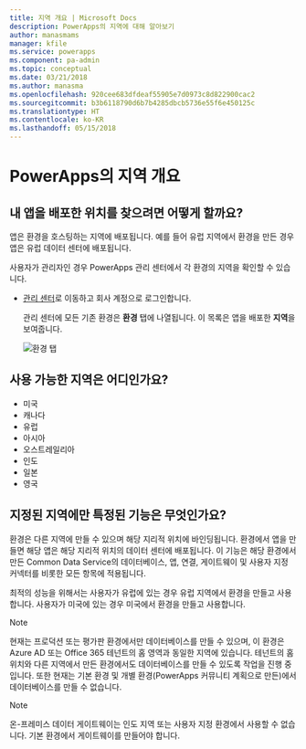 ```yaml
---
title: 지역 개요 | Microsoft Docs
description: PowerApps의 지역에 대해 알아보기
author: manasmams
manager: kfile
ms.service: powerapps
ms.component: pa-admin
ms.topic: conceptual
ms.date: 03/21/2018
ms.author: manasma
ms.openlocfilehash: 920cee683dfdeaf55905e7d0973c8d822900cac2
ms.sourcegitcommit: b3b6118790d6b7b4285dbcb5736e55f6e450125c
ms.translationtype: HT
ms.contentlocale: ko-KR
ms.lasthandoff: 05/15/2018
---
```

# <a name="regions-overview-in-powerapps"></a>PowerApps의 지역 개요
## <a name="how-do-i-find-out-where-my-app-is-deployed"></a>내 앱을 배포한 위치를 찾으려면 어떻게 할까요?
앱은 환경을 호스팅하는 지역에 배포됩니다. 예를 들어 유럽 지역에서 환경을 만든 경우 앱은 유럽 데이터 센터에 배포됩니다.

사용자가 관리자인 경우 PowerApps 관리 센터에서 각 환경의 지역을 확인할 수 있습니다.

* [관리 센터](https://admin.powerapps.com)로 이동하고 회사 계정으로 로그인합니다.
  
    관리 센터에 모든 기존 환경은 **환경** 탭에 나열됩니다. 이 목록은 앱을 배포한 **지역**을 보여줍니다.
  
   ![환경 탭](./media/regions-overview/environment-list.png)

## <a name="what-regions-are-available"></a>사용 가능한 지역은 어디인가요?
* 미국
* 캐나다
* 유럽
* 아시아
* 오스트레일리아
* 인도
* 일본
* 영국

## <a name="what-features-are-specific-to-a-given-region"></a>지정된 지역에만 특정된 기능은 무엇인가요?
환경은 다른 지역에 만들 수 있으며 해당 지리적 위치에 바인딩됩니다. 환경에서 앱을 만들면 해당 앱은 해당 지리적 위치의 데이터 센터에 배포됩니다. 이 기능은 해당 환경에서 만든 Common Data Service의 데이터베이스, 앱, 연결, 게이트웨이 및 사용자 지정 커넥터를 비롯한 모든 항목에 적용됩니다.

최적의 성능을 위해서는 사용자가 유럽에 있는 경우 유럽 지역에서 환경을 만들고 사용합니다. 사용자가 미국에 있는 경우 미국에서 환경을 만들고 사용합니다.

> [!NOTE]
> 현재는 프로덕션 또는 평가판 환경에서만 데이터베이스를 만들 수 있으며, 이 환경은 Azure AD 또는 Office 365 테넌트의 홈 영역과 동일한 지역에 있습니다. 테넌트의 홈 위치와 다른 지역에서 만든 환경에서도 데이터베이스를 만들 수 있도록 작업을 진행 중입니다. 또한 현재는 기본 환경 및 개별 환경(PowerApps 커뮤니티 계획으로 만든)에서 데이터베이스를 만들 수 없습니다.

> [!NOTE]
> 온-프레미스 데이터 게이트웨이는 인도 지역 또는 사용자 지정 환경에서 사용할 수 없습니다. 기본 환경에서 게이트웨이를 만들어야 합니다.


